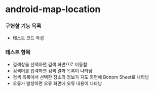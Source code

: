 # android-map-location

### 구현할 기능 목록
- 테스트 코드 작성

### 테스트 항목
- 검색창을 선택하면 검색 화면으로 이동함
- 검색어를 입력하면 검색 결과 목록이 나타남
- 검색 목록에서 선택한 장소의 정보가 지도 화면에 Bottom Sheet로 나타남
- 오류가 발생하면 오류 화면에 오류 내용이 나타남
